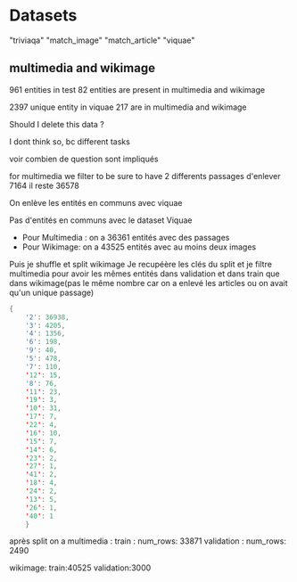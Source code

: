 # Datasets

"triviaqa"
"match_image"
"match_article"
"viquae"

## multimedia and wikimage

961 entities in test
82 entities are present in multimedia and wikimage

2397 unique entity in viquae
217 are in multimedia and wikimage

Should I delete this data  ?

I dont think so, bc different tasks

voir combien de question sont impliqués

for multimedia we filter to be sure to have 2 differents passages
d'enlever 7164
il reste 36578

On enlève les entités en communs avec viquae

Pas d'entités en communs avec le dataset Viquae

- Pour Multimedia : on a 36361 entités avec des passages
- Pour Wikimage: on a 43525 entités avec au moins deux images

Puis je shuffle et split wikimage
Je recupéère les clés du split
et je filtre multimedia pour avoir les mêmes entités dans validation et dans train que dans wikimage(pas le même nombre car on a enlevé les articles ou on avait qu'un unique passage)

```java
{
    '2': 36938,
    '3': 4205, 
    '4': 1356, 
    '6': 198, 
    '9': 40, 
    '5': 478, 
    '7': 110, 
    '12': 15, 
    '8': 76, 
    '11': 23, 
    '19': 3, 
    '10': 31, 
    '17': 7, 
    '22': 4, 
    '16': 10, 
    '15': 7, 
    '14': 6, 
    '23': 2, 
    '27': 1, 
    '41': 2, 
    '18': 4, 
    '24': 2, 
    '13': 5, 
    '26': 1, 
    '40': 1
    }
```

après split on a
multimedia :
train :  num_rows: 33871
validation :  num_rows: 2490

wikimage:
train:40525
validation:3000
